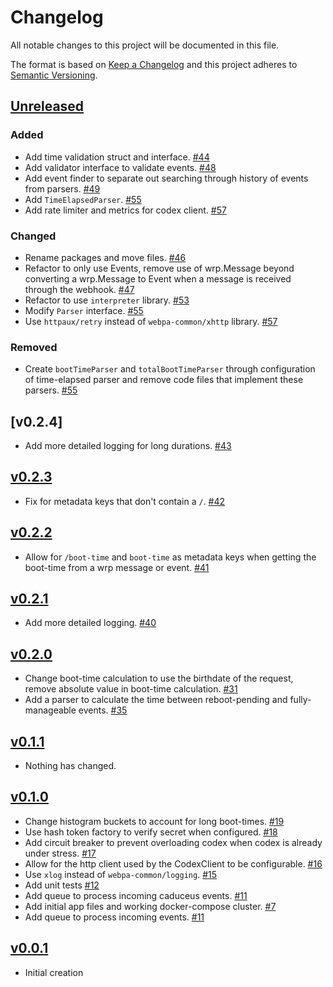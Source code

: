 # Changelog
All notable changes to this project will be documented in this file.

The format is based on [Keep a Changelog](http://keepachangelog.com/en/1.0.0/)
and this project adheres to [Semantic Versioning](http://semver.org/spec/v2.0.0.html).

## [Unreleased]

### Added
- Add time validation struct and interface. [#44](https://github.com/xmidt-org/glaukos/pull/45)
- Add validator interface to validate events. [#48](https://github.com/xmidt-org/glaukos/pull/48)
- Add event finder to separate out searching through history of events from parsers. [#49](https://github.com/xmidt-org/glaukos/pull/49)
- Add `TimeElapsedParser`. [#55](https://github.com/xmidt-org/glaukos/pull/55)
- Add rate limiter and metrics for codex client. [#57](https://github.com/xmidt-org/glaukos/pull/57)

### Changed
- Rename packages and move files. [#46](https://github.com/xmidt-org/glaukos/pull/46)
- Refactor to only use Events, remove use of wrp.Message beyond converting a wrp.Message to Event when a message is received through the webhook. [#47](https://github.com/xmidt-org/glaukos/pull/47)
- Refactor to use `interpreter` library. [#53](https://github.com/xmidt-org/glaukos/pull/53)
- Modify `Parser` interface. [#55](https://github.com/xmidt-org/glaukos/pull/55)
- Use `httpaux/retry` instead of `webpa-common/xhttp` library. [#57](https://github.com/xmidt-org/glaukos/pull/57)

### Removed
- Create `bootTimeParser` and `totalBootTimeParser` through configuration of time-elapsed parser and remove code files that implement these parsers. [#55](https://github.com/xmidt-org/glaukos/pull/55)

## [v0.2.4]
- Add more detailed logging for long durations. [#43](https://github.com/xmidt-org/glaukos/pull/43)

## [v0.2.3]
- Fix for metadata keys that don't contain a `/`. [#42](https://github.com/xmidt-org/glaukos/pull/42)

## [v0.2.2]
- Allow for `/boot-time` and `boot-time` as metadata keys when getting the boot-time from a wrp message or event. [#41](https://github.com/xmidt-org/glaukos/pull/41)

## [v0.2.1]
- Add more detailed logging. [#40](https://github.com/xmidt-org/glaukos/pull/40)
  
## [v0.2.0]
- Change boot-time calculation to use the birthdate of the request, remove absolute value in boot-time calculation. [#31](https://github.com/xmidt-org/glaukos/pull/31)
- Add a parser to calculate the time between reboot-pending and fully-manageable events. [#35](https://github.com/xmidt-org/glaukos/pull/35)

## [v0.1.1]
- Nothing has changed.

## [v0.1.0]
- Change histogram buckets to account for long boot-times. [#19](https://github.com/xmidt-org/glaukos/pull/19)
- Use hash token factory to verify secret when configured. [#18](https://github.com/xmidt-org/glaukos/pull/18)
- Add circuit breaker to prevent overloading codex when codex is already under stress. [#17](https://github.com/xmidt-org/glaukos/pull/17)
- Allow for the http client used by the CodexClient to be configurable. [#16](https://github.com/xmidt-org/glaukos/pull/16)
- Use `xlog` instead of `webpa-common/logging`. [#15](https://github.com/xmidt-org/glaukos/pull/15)
- Add unit tests [#12](https://github.com/xmidt-org/glaukos/pull/12)
- Add queue to process incoming caduceus events. [#11](https://github.com/xmidt-org/glaukos/pull/11)
- Add initial app files and working docker-compose cluster. [#7](https://github.com/xmidt-org/glaukos/pull/7)
- Add queue to process incoming events. [#11](https://github.com/xmidt-org/glaukos/pull/11)

## [v0.0.1]
- Initial creation

[Unreleased]: https://github.com/xmidt-org/glaukos/compare/v0.2.4..HEAD
[v0.2.3]: https://github.com/xmidt-org/glaukos/compare/v0.2.3..v0.2.4
[v0.2.3]: https://github.com/xmidt-org/glaukos/compare/v0.2.2..v0.2.3
[v0.2.2]: https://github.com/xmidt-org/glaukos/compare/v0.2.1..v0.2.2
[v0.2.1]: https://github.com/xmidt-org/glaukos/compare/v0.2.0..v0.2.1
[v0.2.0]: https://github.com/xmidt-org/glaukos/compare/v0.1.1..v0.2.0
[v0.1.1]: https://github.com/xmidt-org/glaukos/compare/v0.1.0..v0.1.1
[v0.1.0]: https://github.com/xmidt-org/glaukos/compare/v0.0.1..v0.1.0
[v0.0.1]: https://github.com/xmidt-org/glaukos/compare/0.0.1...v0.0.1
